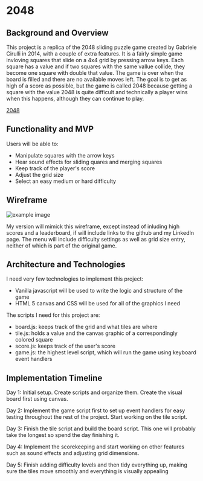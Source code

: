 # 2048

## Background and Overview

This project is a replica of the 2048 sliding puzzle game created by Gabriele Cirulli in 2014, with a couple of extra features. It is a fairly simple game invloving squares that slide on a 4x4 grid by pressing arrow keys. Each square has a value and if two squares with the same vallue collide, they become one square with double that value. The game is over when the board is filled and there are no available moves left. The goal is to get as high of a score as possible, but the game is called 2048 because getting a square with the value 2048 is quite difficult and technically a player wins when this happens, although they can continue to play.

[2048](https://rexbodoia.github.io/2048/)

## Functionality and MVP

Users will be able to:
+ Manipulate squares with the arrow keys
+ Hear sound effects for sliding quares and merging squares
+ Keep track of the player's score
+ Adjust the grid size
+ Select an easy medium or hard difficulty

## Wireframe

![example image](https://is5-ssl.mzstatic.com/image/thumb/Purple128/v4/fa/e7/ef/fae7ef04-b442-20b2-00ce-b361f8d787e9/mzl.krhfhbuc.png/300x0w.jpg "Example image of 2048")

My version will mimick this wireframe, except instead of inluding high scores and a leaderboard, if will include links to the github and my LinkedIn page. The menu will include difficulty settings as well as grid size entry, neither of which is part of the original game.

## Architecture and Technologies

I need very few technologies to implement this project:

+ Vanilla javascript will be used to write the logic and structure of the game
+ HTML 5 canvas and CSS will be used for all of the graphics I need

The scripts I need for this project are:

+ board.js: keeps track of the grid and what tiles are where
+ tile.js: holds a value and the canvas graphic of a correspondingly colored square
+ score.js: keeps track of the user's score
+ game.js: the highest level script, which will run the game using keyboard event handlers

## Implementation Timeline

Day 1: Initial setup. Create scripts and organize them. Create the visual board first using canvas.

Day 2: Implement the game script first to set up event handlers for easy testing throughout the rest of the project. Start working on the tile script.

Day 3: Finish the tile script and build the board script. This one will probably take the longest so spend the day finishing it.

Day 4: Implement the scorekeeping and start working on other features such as sound effects and adjusting grid dimensions.

Day 5: Finish adding difficulty levels and then tidy everything up, making sure the tiles move smoothly and everything is visually appealing
